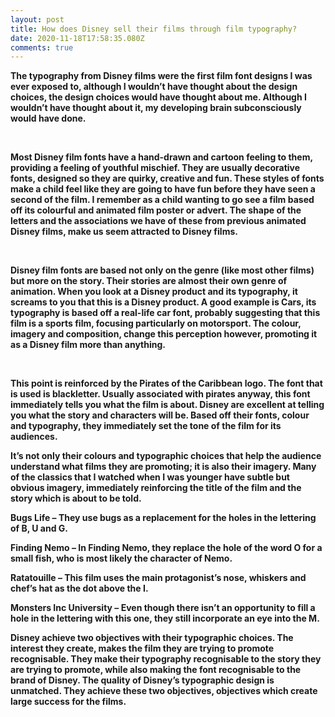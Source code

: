 ```yaml
---
layout: post
title: How does Disney sell their films through film typography?
date: 2020-11-18T17:58:35.080Z
comments: true
---
```

**The typography from Disney films were the first film font designs I was ever exposed to, although I wouldn’t have thought about the design choices, the design choices would have thought about me. Although I wouldn’t have thought about it, my developing brain subconsciously would have done.** 

 

**Most Disney film fonts have a hand-drawn and cartoon feeling to them, providing a feeling of youthful mischief. They are usually decorative fonts, designed so they are quirky, creative and fun. These styles of fonts make a child feel like they are going to have fun before they have seen a second of the film. I remember as a child wanting to go see a film based off its colourful and animated film poster or advert. The shape of the letters and the associations we have of these from previous animated Disney films, make us seem attracted to Disney films.**  

 

**Disney film fonts are based not only on the genre (like most other films) but more on the story. Their stories are almost their own genre of animation. When you look at a Disney product and its typography, it screams to you that this is a Disney product. A good example is Cars, its typography is based off a real-life car font, probably suggesting that this film is a sports film, focusing particularly on motorsport. The colour, imagery and composition, change this perception however, promoting it as a Disney film more than anything.** 

 

**This point is reinforced by the Pirates of the Caribbean logo. The font that is used is blackletter. Usually associated with pirates anyway, this font immediately tells you what the film is about. Disney are excellent at telling you what the story and characters will be. Based off their fonts, colour and typography, they immediately set the tone of the film for its audiences.** 



**It’s not only their colours and typographic choices that help the audience understand what films they are promoting; it is also their imagery. Many of the classics that I watched when I was younger have subtle but obvious imagery, immediately reinforcing the title of the film and the story which is about to be told.**



**Bugs Life – They use bugs as a replacement for the holes in the lettering of B, U and G.**

**Finding Nemo – In Finding Nemo, they replace the hole of the word O for a small fish, who is most likely the character of Nemo.**

**Ratatouille – This film uses the main protagonist’s nose, whiskers and chef’s hat as the dot above the I.** 

**Monsters Inc University – Even though there isn’t an opportunity to fill a hole in the lettering with this one, they still incorporate an eye into the M.**



**Disney achieve two objectives with their typographic choices. The interest they create, makes the film they are trying to promote recognisable. They make their typography recognisable to the story they are trying to promote, while also making the font recognisable to the brand of Disney. The quality of Disney’s typographic design is unmatched. They achieve these two objectives, objectives which create large success for the films.**